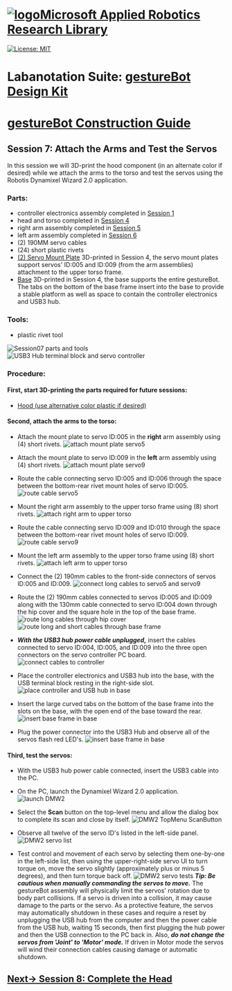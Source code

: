 # [![logo](/MARR_logo.png)Microsoft Applied Robotics Research Library](https://github.com/davidbaumert/AppliedRoboticsResearchLibrary)
[![License: MIT](https://img.shields.io/badge/License-MIT-yellow.svg)](https://opensource.org/licenses/MIT)  

# Labanotation Suite: [gestureBot Design Kit](/README.md)

# [gestureBot Construction Guide](/hardware/README.md)

## **Session 7:** Attach the Arms and Test the Servos
In this session we will 3D-print the hood component (in an alternate color if desired) while we attach the arms to the torso and test the servos using the Robotis Dynamixel Wizard 2.0 application.

### Parts: 
- controller electronics assembly completed in [Session 1](/docs_images/Session01.md)
- head and torso completed in [Session 4](/docs_images/Session04.md)
- right arm assembly completed in [Session 5](/docs_images/Session05.md)
- left arm assembly completed in  [Session 6](/docs_images/Session06.md)
- (2) 190MM servo cables
- (24) short plastic rivets
- [(2) Servo Mount Plate](https://github.com/davidbaumert/gestureBotDesignKit/blob/main/hardware/3D_print/gb_ServoMountPlate.stl) 3D-printed in Session 4, the servo mount plates support servos' ID:005 and ID:009 (from the arm assemblies) attachment to the upper torso frame.
- [Base](https://github.com/davidbaumert/gestureBotDesignKit/blob/main/hardware/3D_print/gb_Base.stl) 3D-printed in Session 4, the base supports the entire gestureBot. The tabs on the bottom of the base frame insert into the base to provide a stable platform as well as space to contain the controller electronics and USB3 hub.

### Tools: 
- plastic rivet tool

![Session07 parts and tools](/docs_images/gB_Session07_PartsTools.jpg)
![USB3 Hub terminal block and servo controller](/docs_images/gB_Session01_Controller_USBHubConnect.jpg)

### **Procedure:**

#### **First, start 3D-printing the parts required for future sessions:**
- [Hood (use alternative color plastic if desired)](https://github.com/davidbaumert/gestureBotDesignKit/blob/main/hardware/3D_print/gb_Hood.stl)

#### **Second, attach the arms to the torso:**
- Attach the mount plate to servo ID:005 in the **right** arm assembly using (4) short rivets.
![attach mount plate servo5](/docs_images/gB_Session07_MountPlateServo5.jpg)

- Attach the mount plate to servo ID:009 in the **left** arm assembly using (4) short rivets.
![attach mount plate servo9](/docs_images/gB_Session07_MountPlateServo9.jpg)

- Route the cable connecting servo ID:005 and ID:006 through the space between the bottom-rear rivet mount holes of servo ID:005.
![route cable servo5](/docs_images/gB_Session07_RouteCableServo5.jpg)

- Mount the right arm assembly to the upper torso frame using (8) short rivets.
![attach right arm to upper torso](/docs_images/gB_Session07_MountRightArm.jpg)

- Route the cable connecting servo ID:009 and ID:010 through the space between the bottom-rear rivet mount holes of servo ID:009.
![route cable servo9](/docs_images/gB_Session07_RouteCableServo9.jpg)

- Mount the left arm assembly to the upper torso frame using (8) short rivets.
![attach left arm to upper torso](/docs_images/gB_Session07_MountLeftArm.jpg)

- Connect the (2) 190mm cables to the front-side connectors of servos ID:005 and ID:009.
![connect long cables to servo5 and servo9](/docs_images/gB_Session07_ConnectLongCables.jpg)

- Route the (2) 190mm cables connected to servos ID:005 and ID:009 along with the 130mm cable connected to servo ID:004 down through the hip cover and the square hole in the top of the base frame.
![route long cables through hip cover](/docs_images/gB_Session07_RouteLongCables.jpg)
![route long and short cables through base frame](/docs_images/gB_Session07_RouteCables_BaseFrame.jpg)

- ***With the USB3 hub power cable unplugged,*** insert the cables connected to servo ID:004, ID:005, and ID:009 into the three open connectors on the servo controller PC board.
![connect cables to controller](/docs_images/gB_Session07_Connect3CablesController.jpg)

- Place the controller electronics and USB3 hub into the base, with the USB terminal block resting in the right-side slot.
![place controller and USB hub in base](/docs_images/gB_Session07_PlaceControllerUSBHub_Base.jpg)

- Insert the large curved tabs on the bottom of the base frame into the slots on the base, with the open end of the base toward the rear.
![insert base frame in base](/docs_images/gB_Session07_InsertBaseFrame_Base.jpg)

- Plug the power connector into the USB3 Hub and observe all of the servos flash red LED's.
![insert base frame in base](/docs_images/gB_Session07_TorsoArmsHeadStructureComplete_LEDFlash.jpg)

#### **Third, test the servos:**
- With the USB3 hub power cable connected, insert the USB3 cable into the PC.
- On the PC, launch the Dynamixel Wizard 2.0 application.
![launch DMW2](/docs_images/gB_Session07_DMW2_Launch.png)

- Select the **Scan** button on the top-level menu and allow the dialog box to complete its scan and close by itself.
![DMW2 TopMenu ScanButton](/docs_images/gB_Session07_DMW2_TopMenu_ScanButton.png)

- Observe all twelve of the servo ID's listed in the left-side panel.
![DMW2 servo list](/docs_images/gB_Session07_DMW2_ServoList.png)

- Test control and movement of each servo by selecting them one-by-one in the left-side list, then using the upper-right-side servo UI to turn torque on, move the servo slightly (approximately plus or minus 5 degrees), and then turn torque back off.
![DMW2 servo tests](/docs_images/gB_Session07_DMW2_TestServosUI.png)
***Tip: Be cautious when manually commanding the servos to move.*** The gestureBot assembly will physically limit the servos' rotation due to body part collisions. If a servo is driven into a collision, it may cause damage to the parts or the servo. As a protective feature, the servos may automatically shutdown in these cases and require a reset by unplugging the USB hub from the computer and then the power cable from the USB hub, waiting 15 seconds, then first plugging the hub power and then the USB connection to the PC back in. Also, ***do not change the servos from 'Joint' to 'Motor' mode.*** If driven in Motor mode the servos will wind their connection cables causing damage or automatic shutdown.

## [**Next-> Session 8:** Complete the Head](/docs_images/Session08.md)
